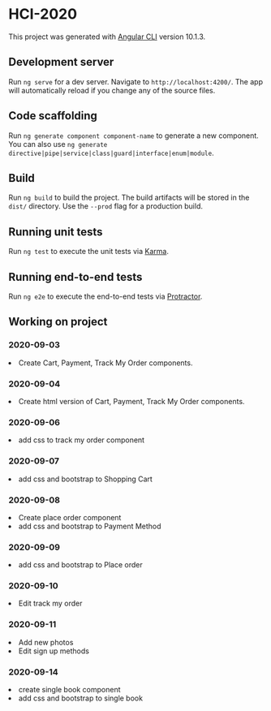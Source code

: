 # HCI-2020

This project was generated with [Angular CLI](https://github.com/angular/angular-cli) version 10.1.3.

## Development server

Run `ng serve` for a dev server. Navigate to `http://localhost:4200/`. The app will automatically reload if you change any of the source files.

## Code scaffolding

Run `ng generate component component-name` to generate a new component. You can also use `ng generate directive|pipe|service|class|guard|interface|enum|module`.

## Build

Run `ng build` to build the project. The build artifacts will be stored in the `dist/` directory. Use the `--prod` flag for a production build.

## Running unit tests

Run `ng test` to execute the unit tests via [Karma](https://karma-runner.github.io).

## Running end-to-end tests

Run `ng e2e` to execute the end-to-end tests via [Protractor](http://www.protractortest.org/).

## Working on project

<h3>2020-09-03</h3>
<li>Create Cart, Payment, Track My Order components.</li>

<h3>2020-09-04</h3>
<li>Create html version of Cart, Payment, Track My Order components.</li>

<h3>2020-09-06</h3>
<li>add css to track my order component</li>

<h3>2020-09-07</h3>
<li>add css and bootstrap to Shopping Cart</li>

<h3>2020-09-08</h3>
<li>Create place order component</li>
<li>add css and bootstrap to Payment Method</li>

<h3>2020-09-09</h3>
<li>add css and bootstrap to Place order</li>

<h3>2020-09-10</h3>
<li>Edit track my order</li>

<h3>2020-09-11</h3>
<li>Add new photos</li>
<Li>Edit sign up methods</Li>

<h3>2020-09-14</h3>
<li>create single book component</li>
<li>add css and bootstrap to single book</li>
